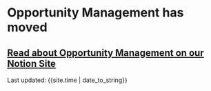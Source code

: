 # Opportunity Management has moved

## [Read about Opportunity Management on our Notion Site](https://scotent.notion.site/Opportunity-Management-80b6dddc4edc4e7f905f06e62caa83e3)


<div>Last updated: {{site.time | date_to_string}}</div>
